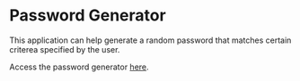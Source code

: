 # Password Generator
This application can help generate a random password that matches certain criterea specified by the user.

Access the password generator [here](https://vishal354.github.io/generate-password-webpage/).
